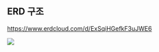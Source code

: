 

## ERD 구조
https://www.erdcloud.com/d/ExSqiHGefkF3uJWE6

<img src="https://raw.githubusercontent.com/cafeLogProject/backend/develop/image/erd_1.png">
